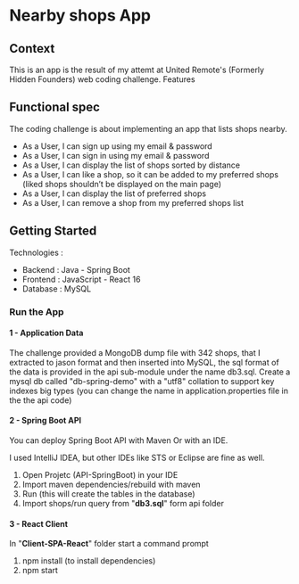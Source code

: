 # Nearby shops App

## Context

This is an app is the result of my attemt at United Remote's  (Formerly Hidden Founders) web coding challenge.
Features

##     Functional spec

The coding challenge is about implementing an app that lists shops nearby.

- As a User, I can sign up using my email & password
- As a User, I can sign in using my email & password
- As a User, I can display the list of shops sorted by distance
- As a User, I can like a shop, so it can be added to my preferred shops
  (liked shops shouldn’t be displayed on the main page)
- As a User, I can display the list of preferred shops
- As a User, I can remove a shop from my preferred shops list

## Getting Started
Technologies :

- Backend : Java - Spring Boot
- Frontend : JavaScript - React 16
- Database : MySQL

### Run the App
#### 1 - Application Data

The challenge provided a MongoDB dump file with 342 shops, that I extracted to jason format and then inserted into MySQL, the sql format of the data is provided in the api sub-module under the name db3.sql.
Create a mysql db called "db-spring-demo" with a "utf8" collation to support key indexes big types (you can change the name in application.properties file in the the api code)

#### 2 - Spring Boot API

You can deploy Spring Boot API with Maven Or with an IDE.

I used IntelliJ IDEA, but other IDEs like STS or Eclipse are fine as well. 

1. Open Projetc (API-SpringBoot) in your IDE
2. Import maven dependencies/rebuild with maven 
3. Run (this will create the tables in the database)
4. Import shops/run query  from "**db3.sql**" form api folder



#### 3 - React Client
In "**Client-SPA-React**" folder start a command prompt
1. npm install (to install dependencies)
2. npm start
